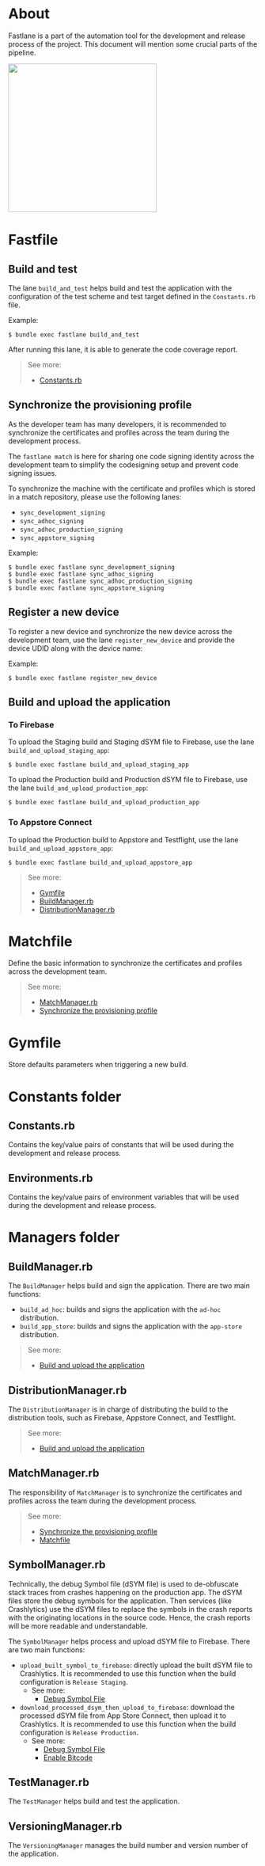 # About

Fastlane is a part of the automation tool for the development and release process of the project. This document will mention some crucial parts of the pipeline.

<img src="assets/images/infrastructure/fastlane/fastlane.png" width=300>

# Fastfile

## Build and test

The lane `build_and_test` helps build and test the application with the configuration of the test scheme and test target defined in the `Constants.rb` file.

Example:

```
$ bundle exec fastlane build_and_test
```

After running this lane, it is able to generate the code coverage report.

> See more:
> 
> - [Constants.rb](#constantsrb)

## Synchronize the provisioning profile

As the developer team has many developers, it is recommended to synchronize the certificates and profiles across the team during the development process.

The `fastlane match` is here for sharing one code signing identity across the development team to simplify the codesigning setup and prevent code signing issues.

To synchronize the machine with the certificate and profiles which is stored in a match repository, please use the following lanes:

- `sync_development_signing`
- `sync_adhoc_signing`
- `sync_adhoc_production_signing`
- `sync_appstore_signing`

Example:

```
$ bundle exec fastlane sync_development_signing
$ bundle exec fastlane sync_adhoc_signing
$ bundle exec fastlane sync_adhoc_production_signing
$ bundle exec fastlane sync_appstore_signing
```

## Register a new device

To register a new device and synchronize the new device across the development team, use the lane `register_new_device` and provide the device UDID along with the device name:

Example:

```
$ bundle exec fastlane register_new_device
```

## Build and upload the application

### To Firebase

To upload the Staging build and Staging dSYM file to Firebase, use the lane `build_and_upload_staging_app`:

```
$ bundle exec fastlane build_and_upload_staging_app
```

To upload the Production build and Production dSYM file to Firebase, use the lane `build_and_upload_production_app`:

```
$ bundle exec fastlane build_and_upload_production_app
```

### To Appstore Connect

To upload the Production build to Appstore and Testflight, use the lane `build_and_upload_appstore_app`:

```
$ bundle exec fastlane build_and_upload_appstore_app
```

> See more:
> 
> - [Gymfile](#gymfile)
> - [BuildManager.rb](#buildmanagerrb)
> - [DistributionManager.rb](#distributionmanagerrb)


# Matchfile

Define the basic information to synchronize the certificates and profiles across the development team.

> See more:
> 
> - [MatchManager.rb](#matchmanagerrb)
> - [Synchronize the provisioning profile](#synchronize-the-provisioning-profile)

# Gymfile

Store defaults parameters when triggering a new build.

# Constants folder

## Constants.rb

Contains the key/value pairs of constants that will be used during the development and release process.

## Environments.rb

Contains the key/value pairs of environment variables that will be used during the development and release process.

# Managers folder

## BuildManager.rb

The `BuildManager` helps build and sign the application. There are two main functions:

- `build_ad_hoc`: builds and signs the application with the `ad-hoc` distribution.
- `build_app_store`: builds and signs the application with the `app-store` distribution.

> See more:
>
> - [Build and upload the application](#build-and-upload-the-application)

## DistributionManager.rb

The `DistributionManager` is in charge of distributing the build to the distribution tools, such as Firebase, Appstore Connect, and Testflight.

> See more:
>
> - [Build and upload the application](#build-and-upload-the-application)

## MatchManager.rb

The responsibility of `MatchManager` is to synchronize the certificates and profiles across the team during the development process.

> See more:
>
> - [Synchronize the provisioning profile](#synchronize-the-provisioning-profile)
> - [Matchfile](#matchfile)

## SymbolManager.rb

Technically, the debug Symbol file (dSYM file) is used to de-obfuscate stack traces from crashes happening on the production app. The dSYM files store the debug symbols for the application. Then services (like Crashlytics) use the dSYM files to replace the symbols in the crash reports with the originating locations in the source code. Hence, the crash reports will be more readable and understandable.

The `SymbolManager` helps process and upload dSYM file to Firebase. There are two main functions:

- `upload_built_symbol_to_firebase`: directly upload the built dSYM file to Crashlytics. It is recommended to use this function when the build configuration is `Release Staging`. 
  - See more: 
    - [Debug Symbol File](Project-Configurations.md#debug-symbol-file)
- `download_processed_dsym_then_upload_to_firebase`: download the processed dSYM file from App Store Connect, then upload it to Crashlytics. It is recommended to use this function when the build configuration is `Release Production`.
  - See more: 
    - [Debug Symbol File](Project-Configurations.md#debug-symbol-file)
    - [Enable Bitcode](Project-Configurations.md#enable-bitcode)

## TestManager.rb

The `TestManager` helps build and test the application.

## VersioningManager.rb

The `VersioningManager` manages the build number and version number of the application.